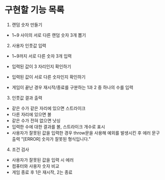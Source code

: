 # 구현할 기능 목록

1. 랜덤 숫자 만들기

- 1~9 사이의 서로 다른 랜덤 숫자 3개 뽑기

2. 사용자 인풋값 입력

- 1~9까지 서로 다른 숫자 3개 입력
- 입력된 값이 3 자리인지 확인하기
- 입력된 값이 서로 다른 숫자인지 확인하기

- 게임이 끝난 경우 재시작/종료를 구분하는 1과 2 중 하나의 수를 입력

3. 인풋값 결과 출력

- 같은 수가 같은 자리에 있으면 스트라이크
- 다른 자리에 있으면 볼
- 같은 수가 전혀 없으면 낫싱
- 입력한 수에 대한 결과를 볼, 스트라이크 개수로 표시
- 사용자가 잘못된 값을 입력한 경우 throw문을 사용해 예외를 발생시킨 후 에러 문구 출력 "[ERROR] 숫자가 잘못된 형식입니다."

4. 조건 검사

- 사용자가 잘못된 값을 입력 시 에러
- 컴퓨터와 사용자 숫자 비교
- 게임 종료 후 1은 재시작, 2는 종료
